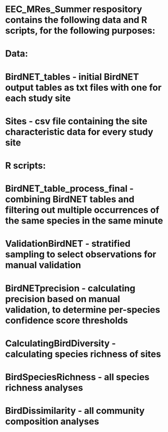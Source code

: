 # EEC_MRes_Summer respository contains the following data and R scripts, for the following purposes:

# Data:
# BirdNET_tables - initial BirdNET output tables as txt files with one for each study site
# Sites - csv file containing the site characteristic data for every study site

# R scripts:
# BirdNET_table_process_final - combining BirdNET tables and filtering out multiple occurrences of the same species in the same minute
# ValidationBirdNET - stratified sampling to select observations for manual validation 
# BirdNETprecision - calculating precision based on manual validation, to determine per-species confidence score thresholds
# CalculatingBirdDiversity - calculating species richness of sites
# BirdSpeciesRichness - all species richness analyses
# BirdDissimilarity - all community composition analyses
